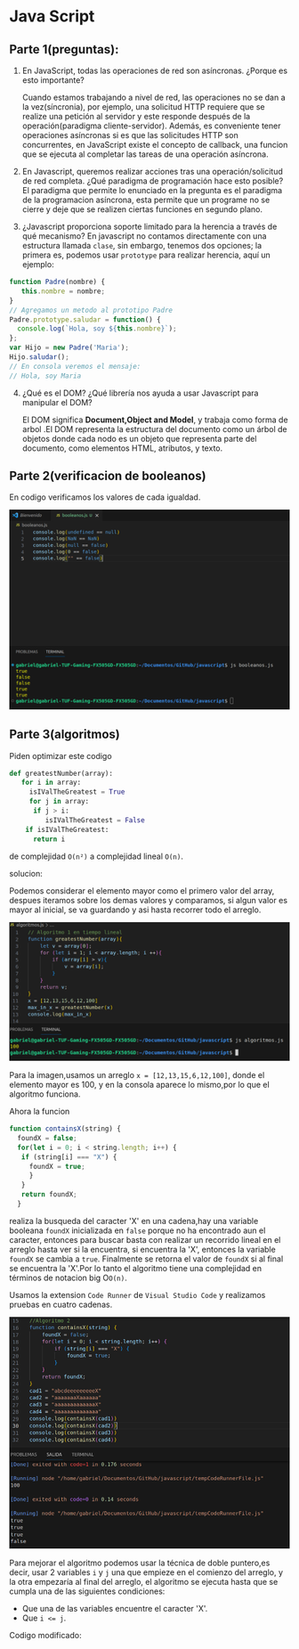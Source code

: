 # Java Script
## Parte 1(preguntas):
1. En JavaScript, todas las operaciones de red son asíncronas. ¿Porque es esto importante?
   
   Cuando estamos trabajando a nivel de red, las operaciones no se dan a la vez(síncronia), por ejemplo, una solicitud HTTP requiere que se realize una petición al servidor y este responde después de la operación(paradigma cliente-servidor).
   Además, es conveniente tener operaciones asíncronas si es que las solicitudes HTTP son concurrentes, en JavaScript existe el concepto de callback, una funcion que se ejecuta al completar las tareas de una operación asíncrona.
   
3. En Javascript, queremos realizar acciones tras una operación/solicitud de red completa. ¿Qué paradigma de programación hace esto posible?
El paradigma que permite lo enunciado en la pregunta es el paradigma de la programacion asíncrona, esta permite que un programe no se cierre y deje que se realizen ciertas funciones en segundo plano.
   
   
3. ¿Javascript proporciona soporte limitado para la herencia a través de qué mecanismo?
En javascript no contamos directamente con una estructura llamada `clase`, sin embargo, tenemos dos opciones; la primera es, podemos usar `prototype` para realizar herencia, aquí un ejemplo:
```js
function Padre(nombre) {
   this.nombre = nombre;
}
// Agregamos un metodo al prototipo Padre
Padre.prototype.saludar = function() {
  console.log(`Hola, soy ${this.nombre}`);
};
var Hijo = new Padre('Maria');
Hijo.saludar();
// En consola veremos el mensaje: 
// Hola, soy Maria
```
   
   
4. ¿Qué es el DOM? ¿Qué librería nos ayuda a usar Javascript para manipular el DOM?
   
   El DOM significa **Document,Object and Model**, y trabaja como forma de arbol .El DOM representa la estructura del documento como un árbol de objetos donde cada nodo es un objeto que representa parte del documento, como elementos HTML, atributos, y texto.

## Parte 2(verificacion de booleanos)
En codigo verificamos los valores de cada igualdad.

![scale = 0.7](https://github.com/GaboYR/javascript/blob/main/images/booleanos.png)

## Parte 3(algoritmos)
Piden optimizar este codigo 
```python
def greatestNumber(array):
   for i in array:
     isIValTheGreatest = True
     for j in array:
      if j > i:
         isIValTheGreatest = False
    if isIValTheGreatest:
      return i
```
de complejidad `O(n²)` a complejidad lineal `O(n)`.

solucion:

Podemos considerar el elemento mayor como el primero valor del array, despues iteramos sobre los demas valores y comparamos, si algun valor es mayor al inicial,
se va guardando y asi hasta recorrer todo el arreglo.

![scale = 0.8](https://github.com/GaboYR/javascript/blob/main/images/mayorLineal.png)

Para la imagen,usamos un arreglo `x = [12,13,15,6,12,100]`, donde el elemento mayor es 100, y en la consola aparece lo mismo,por lo que el algoritmo funciona.

Ahora la funcion 
```js
function containsX(string) {
  foundX = false;
  for(let i = 0; i < string.length; i++) {
   if (string[i] === "X") {
     foundX = true;
     }
   }
   return foundX;
  }
```
realiza la busqueda del caracter 'X' en una cadena,hay una variable booleana `foundX` inicializada en `false` porque no ha encontrado aun el caracter, entonces para buscar basta con realizar un recorrido lineal en el arreglo
hasta ver si la encuentra, si encuentra la 'X', entonces la variable `foundX` se cambia a `true`. Finalmente se retorna el valor de `foundX` si al final se encuentra la 'X'.Por lo tanto el algoritmo tiene una complejidad en términos de notacion big O`O(n)`.

Usamos la extension `Code Runner` de `Visual Studio Code` y realizamos pruebas en cuatro cadenas.

![](https://github.com/GaboYR/javascript/blob/main/images/containX_original.png)


Para mejorar el algoritmo podemos usar la técnica de doble puntero,es decir, usar 2 variables `i` y `j` una que empieze en el comienzo del arreglo, y la otra empezaría al final del arreglo, el algoritmo se ejecuta hasta que se cumpla una de las siguientes condiciones:
- Que una de las variables encuentre el caracter 'X'.
- Que `i <= j`.

Codigo modificado:
```js
```
